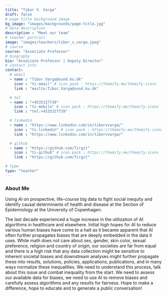 ```yaml
---
title: "Tibor V. Varga"
draft: false
# page title background image
bg_image: "images/backgrounds/page-title.jpg"
# meta description
description : "Meet our team"
# teacher portrait
image: "images/teachers/tibor_v_varga.jpeg"
# course
course: "Associate Professor"
# biography
bio: "Associate Professor | Deputy Director"
# contact info
contact:
  # email
  - name : "Tibor.Varga@sund.ku.dk"
    icon : "ti-email" # icon pack : https://themify.me/themify-icons
    link : "mailto:Tibor.Varga@sund.ku.dk"

  # tel
  - name : "+4535327739"
    icon : "ti-mobile" # icon pack : https://themify.me/themify-icons
    link : "tel:+4535327739"

  # linkedin
  - name : "https://www.linkedin.com/in/tiborvvarga/"
    icon : "ti-linkedin" # icon pack : https://themify.me/themify-icons
    link : "https://www.linkedin.com/in/tiborvvarga/"

  # github
  - name : "https://github.com/Tirgit"
    icon : "ti-github" # icon pack : https://themify.me/themify-icons
    link : "https://github.com/Tirgit"

# type
type: "teacher"
---
```


### About Me

Using AI on prospective, life-course big data to fight social inequity and identify causal determinants of health and disease at the Section of Epidemiology at the University of Copenhagen.

The last decade experienced a huge increase in the utilization of AI algorithms in healthcare and elsewhere. Initial high hopes for AI to reduce various human biases have come to a halt as it became apparent that AI often further propagates biases that are deeply embedded in the data it uses. While math does not care about sex, gender, skin color, sexual preference, religion and country of origin, our societies are far from equal and there is a high risk that any data collection might be sensitive to inherent societal biases and downstream analyses might further propagate these into results, solutions, policies, applications, publications, and in many ways normalize these inequalities. We need to understand this process, talk about this issue and combat inequality from the start. We need to assess our available data for biases, we need to use AI to remove biases and carefully assess algorithms and any results for fairness. Hope to make a difference, hope to educate and to generate a public conversation!